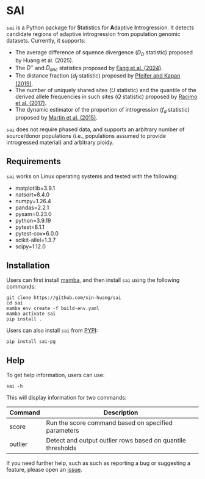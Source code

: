 # SAI

`sai` is a Python package for **S**tatistics for **A**daptive **I**ntrogression. It detects candidate regions of adaptive introgression from population genomic datasets. Currently, it supports:

- The average difference of squence divergence ($D_D$ statistic) proposed by Huang et al. (2025).
- The $D^+$ and $D_{anc}$ statistics proposed by [Fang et al. (2024)](https://doi.org/10.1371/journal.pgen.1010155).
- The distance fraction ($d_f$ statistic) proposed by [Pfeifer and Kapan (2019)](https://doi.org/10.1186/s12859-019-2747-z).
- The number of uniquely shared sites ($U$ statistic) and the quantile of the derived allele frequencies in such sites ($Q$ statistic) proposed by [Racimo et al. (2017)](https://doi.org/10.1093/molbev/msw216).
- The dynamic estimator of the proportion of introgression ($f_d$ statistic) proposed by [Martin et al. (2015)](https://doi.org/10.1093/molbev/msu269).

`sai` does not require phased data, and supports an arbitrary number of source/donor populations (i.e., populations assumed to provide introgressed material) and arbitrary ploidy.

## Requirements

`sai` works on Linux operating systems and tested with the following:

- matplotlib=3.9.1
- natsort=8.4.0
- numpy=1.26.4
- pandas=2.2.1
- pysam=0.23.0
- python=3.9.19
- pytest=8.1.1
- pytest-cov=6.0.0
- scikit-allel=1.3.7
- scipy=1.12.0

## Installation

Users can first install [mamba](https://mamba.readthedocs.io/en/latest/installation/mamba-installation.html), and then install `sai` using the following commands:

```
git clone https://github.com/xin-huang/sai
cd sai
mamba env create -f build-env.yaml
mamba activate sai
pip install .
```

Users can also install `sai` from [PYPI](https://pypi.org/):

```
pip install sai-pg
```

## Help

To get help information, users can use:

```         
sai -h
```

This will display information for two commands:

| Command | Description |
| - | - |
| score | Run the score command based on specified parameters |
| outlier | Detect and output outlier rows based on quantile thresholds |

If you need further help, such as such as reporting a bug or suggesting a feature, please open an [issue](https://github.com/xin-huang/sai/issues).
